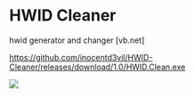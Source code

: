 # HWID Cleaner
hwid generator and changer [vb.net]

https://github.com/inocentd3vil/HWID-Cleaner/releases/download/1.0/HWID.Clean.exe


![](https://i.imgur.com/Edn7L25.png)
